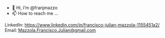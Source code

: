 - 👋 Hi, I’m @franjmazzo
- 📫 How to reach me ...

LinkedIn: https://www.linkedin.com/in/francisco-julian-mazzola-1155451a2/
Email: Mazzola.Francisco.Julian@gmail.com
<!---
franjmazzo/franjmazzo is a ✨ special ✨ repository because its `README.md` (this file) appears on your GitHub profile.
You can click the Preview link to take a look at your changes.
--->
